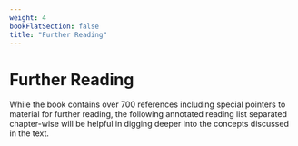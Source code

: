 ```yaml
---
weight: 4
bookFlatSection: false
title: "Further Reading"
---
```


# Further Reading

While the book contains over 700 references including special pointers to material for further reading, the following annotated reading list separated chapter-wise will be helpful in digging deeper into the concepts discussed in the text.
